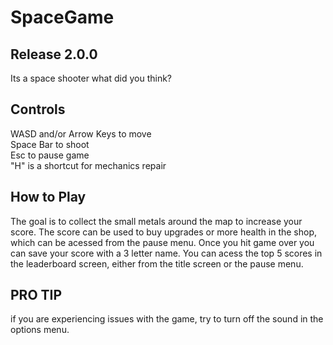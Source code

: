 # SpaceGame

## Release 2.0.0

Its a space shooter what did you think?

## Controls 

WASD and/or Arrow Keys to move\
Space Bar to shoot\
Esc to pause game\
"H" is a shortcut for mechanics repair

## How to Play

The goal is to collect the small metals around the map to increase your score. The score can be used to buy upgrades or more health in the shop, which can be acessed from the pause menu. Once you hit game over you can save your score with a 3 letter name. You can acess the top 5 scores in the leaderboard screen, either from the title screen or the pause menu.

## PRO TIP

if you are experiencing issues with the game, try to turn off the sound in the options menu.